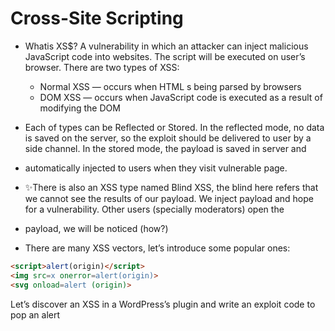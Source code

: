 # Cross-Site Scripting

- Whatis XS$? A vulnerability in which an attacker can inject malicious JavaScript code into websites. The script will be executed on user’s browser. There are two types of XSS:
	 -  Normal XSS — occurs when HTML s being parsed by browsers
	- DOM XSS — occurs when JavaScript code is executed as a result of modifying the DOM

- Each of types can be Reflected or Stored. In the reflected mode, no data is saved on the server, so the exploit should be delivered to user by a side channel. In the stored mode, the payload is saved in server and
- automatically injected to users when they visit vulnerable page.

-  ✨There is also an XSS type named Blind XSS, the blind here refers that we cannot see the results of our payload. We inject payload and hope for a vulnerability. Other users (specially moderators) open the
- payload, we will be noticed (how?)

- There are many XSS vectors, let’s introduce some popular ones:
```html
<script>alert(origin)</script>
<img src=x onerror=alert(origin)>
<svg onload=alert (origin)>
```


 Let’s discover an XSS in a WordPress’s plugin and write an exploit code to pop an alert

